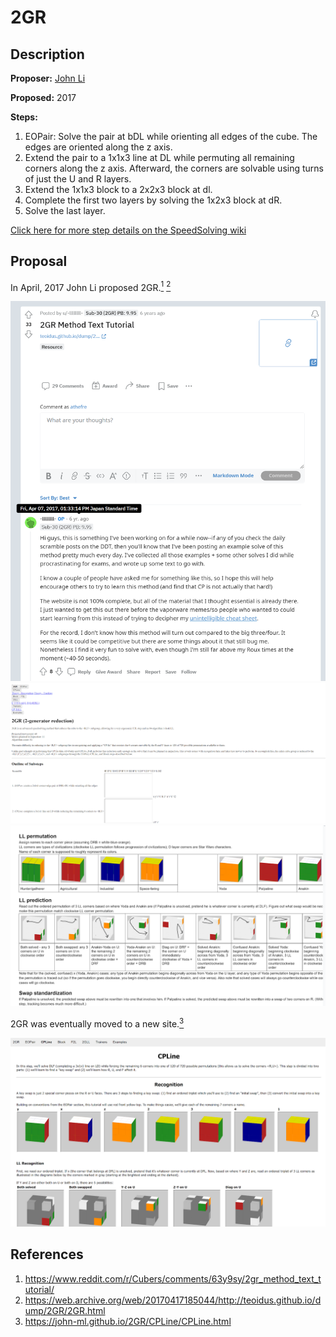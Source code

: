 # 2GR

## Description

**Proposer:** [John Li](CubingContributors/MethodDevelopers.md#li-john-teoidus)

**Proposed:** 2017

**Steps:**

1. EOPair: Solve the pair at bDL while orienting all edges of the cube. The edges are oriented along the z axis.
2. Extend the pair to a 1x1x3 line at DL while permuting all remaining corners along the z axis. Afterward, the corners are solvable using turns of just the U and R layers.
3. Extend the 1x1x3 block to a 2x2x3 block at dl.
4. Complete the first two layers by solving the 1x2x3 block at dR.
5. Solve the last layer.

[Click here for more step details on the SpeedSolving wiki](https://www.speedsolving.com/wiki/index.php/2GR_Method)

## Proposal

In April, 2017 John Li proposed 2GR.[<sup>1</sup>][1] [<sup>2</sup>][2]

![](img/2GR/Proposal1.png)
![](img/2GR/Proposal2.png)
![](img/2GR/Proposal3.png)

2GR was eventually moved to a new site.[<sup>3</sup>][3]

![](img/2GR/NewSite.png)

## References

1. https://www.reddit.com/r/Cubers/comments/63y9sy/2gr_method_text_tutorial/
2. https://web.archive.org/web/20170417185044/http://teoidus.github.io/dump/2GR/2GR.html
3. https://john-ml.github.io/2GR/CPLine/CPLine.html

[1]: https://www.reddit.com/r/Cubers/comments/63y9sy/2gr_method_text_tutorial/
[2]: https://web.archive.org/web/20170417185044/http://teoidus.github.io/dump/2GR/2GR.html
[3]: https://john-ml.github.io/2GR/CPLine/CPLine.html
